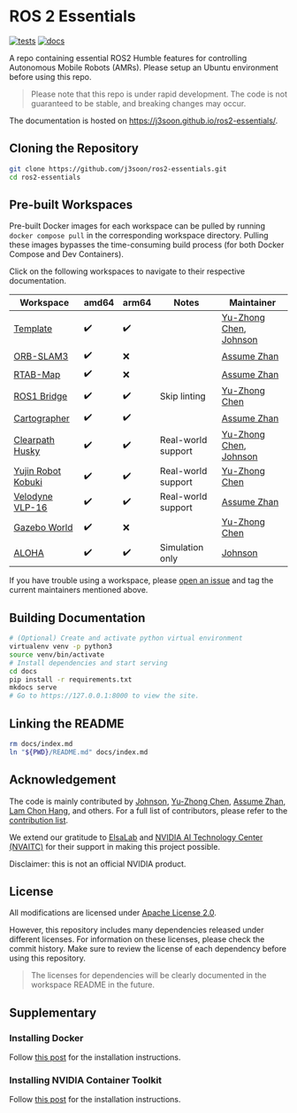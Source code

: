 # ROS 2 Essentials

[![tests](https://img.shields.io/github/actions/workflow/status/j3soon/ros2-essentials/test-common.yaml?label=tests)](https://github.com/j3soon/ros2-essentials/actions/workflows/test-common.yaml)
[![docs](https://img.shields.io/github/actions/workflow/status/j3soon/ros2-essentials/build-docs.yaml?label=docs)](https://j3soon.github.io/ros2-essentials/)

A repo containing essential ROS2 Humble features for controlling Autonomous Mobile Robots (AMRs). Please setup an Ubuntu environment before using this repo.

> Please note that this repo is under rapid development. The code is not guaranteed to be stable, and breaking changes may occur.

The documentation is hosted on <https://j3soon.github.io/ros2-essentials/>.

## Cloning the Repository

```sh
git clone https://github.com/j3soon/ros2-essentials.git
cd ros2-essentials
```

## Pre-built Workspaces

Pre-built Docker images for each workspace can be pulled by running `docker compose pull` in the corresponding workspace directory. Pulling these images bypasses the time-consuming build process (for both Docker Compose and Dev Containers).

Click on the following workspaces to navigate to their respective documentation.

| Workspace | amd64 | arm64 | Notes | Maintainer |
|-----------|-------|-------|-------|------------|
| [Template](https://j3soon.github.io/ros2-essentials/template-ws/) | ✔️ | ✔️ | | [Yu-Zhong Chen](https://github.com/YuZhong-Chen), [Johnson](https://github.com/j3soon) |
| [ORB-SLAM3](https://j3soon.github.io/ros2-essentials/orbslam3-ws) | ✔️ | ❌ | | [Assume Zhan](https://github.com/Assume-Zhan) |
| [RTAB-Map](https://j3soon.github.io/ros2-essentials/rtabmap-ws/) | ✔️ | ❌ | | [Assume Zhan](https://github.com/Assume-Zhan) |
| [ROS1 Bridge](https://j3soon.github.io/ros2-essentials/ros1-bridge-ws/) | ✔️ | ✔️ | Skip linting | [Yu-Zhong Chen](https://github.com/YuZhong-Chen) |
| [Cartographer](https://j3soon.github.io/ros2-essentials/cartographer-ws/) | ✔️ | ✔️ | | [Assume Zhan](https://github.com/Assume-Zhan) |
| [Clearpath Husky](https://j3soon.github.io/ros2-essentials/husky-ws/) | ✔️ | ✔️ | Real-world support | [Yu-Zhong Chen](https://github.com/YuZhong-Chen), [Johnson](https://github.com/j3soon) |
| [Yujin Robot Kobuki](https://j3soon.github.io/ros2-essentials/kobuki-ws/) | ✔️ | ✔️ | Real-world support | [Yu-Zhong Chen](https://github.com/YuZhong-Chen) |
| [Velodyne VLP-16](https://j3soon.github.io/ros2-essentials/vlp-ws/) | ✔️ | ✔️ | Real-world support | [Assume Zhan](https://github.com/Assume-Zhan) |
| [Gazebo World](https://j3soon.github.io/ros2-essentials/gazebo-world-ws/) | ✔️ | ❌️ | | [Yu-Zhong Chen](https://github.com/YuZhong-Chen) |
| [ALOHA](https://j3soon.github.io/ros2-essentials/aloha-ws/) | ✔️ | ✔️ | Simulation only | [Johnson](https://github.com/j3soon) |

If you have trouble using a workspace, please [open an issue](https://github.com/j3soon/ros2-essentials/issues) and tag the current maintainers mentioned above.

## Building Documentation

```sh
# (Optional) Create and activate python virtual environment
virtualenv venv -p python3
source venv/bin/activate
# Install dependencies and start serving
cd docs
pip install -r requirements.txt
mkdocs serve
# Go to https://127.0.0.1:8000 to view the site.
```

## Linking the README

```sh
rm docs/index.md
ln "${PWD}/README.md" docs/index.md
```

## Acknowledgement

The code is mainly contributed by [Johnson](https://github.com/j3soon), [Yu-Zhong Chen](https://github.com/YuZhong-Chen), [Assume Zhan](https://github.com/Assume-Zhan), [Lam Chon Hang](https://github.com/ClassLongJoe1112), and others. For a full list of contributors, please refer to the [contribution list](https://github.com/j3soon/ros2-essentials/graphs/contributors).

We extend our gratitude to [ElsaLab][elsalab] and [NVIDIA AI Technology Center (NVAITC)][nvaitc] for their support in making this project possible.

[elsalab]: https://github.com/elsa-lab
[nvaitc]: https://github.com/NVAITC

Disclaimer: this is not an official NVIDIA product.

## License

All modifications are licensed under [Apache License 2.0](https://github.com/j3soon/ros2-essentials/blob/main/LICENSE).

However, this repository includes many dependencies released under different licenses. For information on these licenses, please check the commit history. Make sure to review the license of each dependency before using this repository.

> The licenses for dependencies will be clearly documented in the workspace README in the future.

## Supplementary

### Installing Docker

Follow [this post](https://tutorial.j3soon.com/docker/installation/) for the installation instructions.

### Installing NVIDIA Container Toolkit

Follow [this post](https://tutorial.j3soon.com/docker/nvidia-gpu-support/) for the installation instructions.
